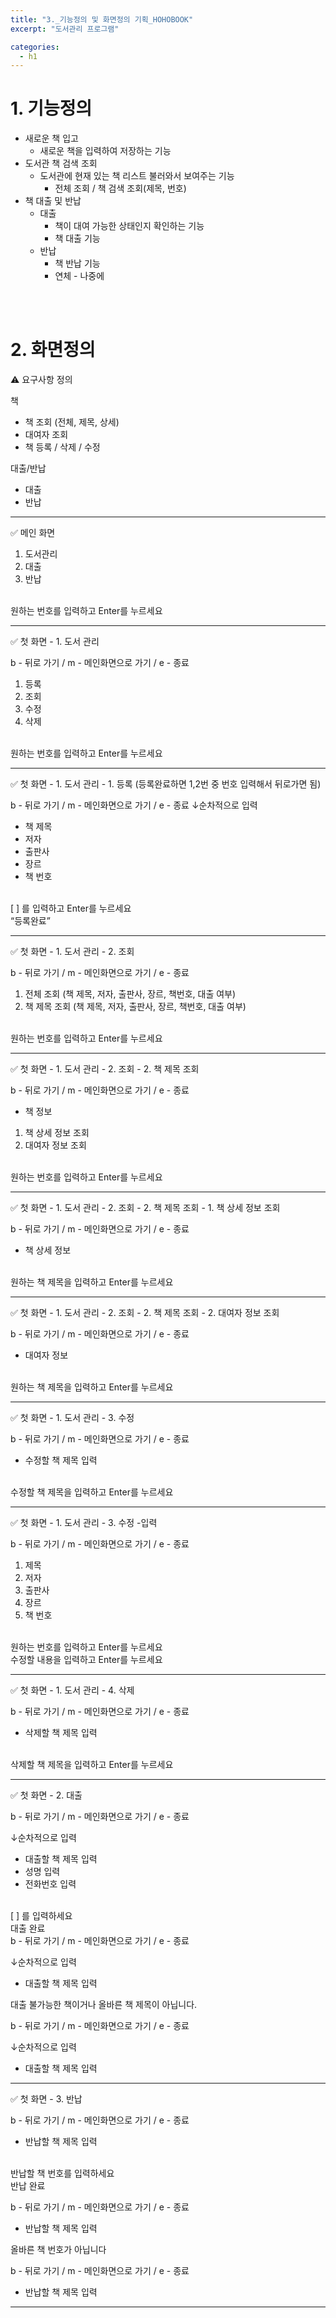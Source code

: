 ```yaml
---
title: "3._기능정의 및 화면정의 기획_HOHOBOOK"
excerpt: "도서관리 프로그램"

categories:
  - h1
---
```


# 1. 기능정의
- 새로운 책 입고
    - 새로운 책을 입력하여 저장하는 기능
- 도서관 책 검색 조회
    - 도서관에 현재 있는 책 리스트 불러와서 보여주는 기능
        - 전체 조회 / 책 검색 조회(제목, 번호)
- 책 대출 및 반납
    - 대출
        - 책이 대여 가능한 상태인지 확인하는 기능
        - 책 대출 기능
    - 반납
        - 책 반납 기능
        - 연체 - 나중에
<br>
<br>

# 2. 화면정의

⚠️ 요구사항 정의

책
- 책 조회 (전체, 제목, 상세)
- 대여자 조회
- 책 등록 / 삭제 / 수정

대출/반납
- 대출
- 반납


---
<aside>
✅ 메인 화면

1. 도서관리
2. 대출 
3. 반납
<br>
원하는 번호를 입력하고 Enter를 누르세요
</aside>

---

<aside>
✅ 첫 화면 - 1. 도서 관리
  
b - 뒤로 가기 / m - 메인화면으로 가기 / e - 종료 
1. 등록
2. 조회
3. 수정
4. 삭제
<br>
원하는 번호를 입력하고 Enter를 누르세요
</aside>

---

<aside>
✅ 첫 화면 - 1. 도서 관리 - 1. 등록 (등록완료하면 1,2번 중 번호 입력해서 뒤로가면 됨)

b - 뒤로 가기 / m - 메인화면으로 가기 / e - 종료 
↓순차적으로 입력
- 책 제목
- 저자
- 출판사
- 장르
- 책 번호
<br>
[   ] 를 입력하고 Enter를 누르세요
<br>
“등록완료”

</aside>

---

<aside>
✅ 첫 화면 - 1. 도서 관리 - 2. 조회

b - 뒤로 가기 / m - 메인화면으로 가기 / e - 종료 

1. 전체 조회 (책 제목, 저자, 출판사, 장르, 책번호, 대출 여부)
2. 책 제목 조회 (책 제목, 저자, 출판사, 장르, 책번호, 대출 여부)
<br>
원하는 번호를 입력하고 Enter를 누르세요

</aside>

---

<aside>
✅ 첫 화면 - 1. 도서 관리 - 2. 조회 - 2. 책 제목 조회

b - 뒤로 가기 / m - 메인화면으로 가기 / e - 종료 

- 책 정보
1. 책 상세 정보 조회
2. 대여자 정보 조회
<br>
원하는 번호를 입력하고 Enter를 누르세요

</aside>

---

<aside>
✅ 첫 화면 - 1. 도서 관리 - 2. 조회 - 2. 책 제목 조회 - 1. 책 상세 정보 조회

b - 뒤로 가기 / m - 메인화면으로 가기 / e - 종료 

- 책 상세 정보
<br>
원하는 책 제목을 입력하고 Enter를 누르세요

</aside>

---

<aside>
✅ 첫 화면 - 1. 도서 관리 - 2. 조회 - 2. 책 제목 조회 - 2. 대여자 정보 조회

b - 뒤로 가기 / m - 메인화면으로 가기 / e - 종료 
- 대여자 정보
<br>
원하는 책 제목을 입력하고 Enter를 누르세요

</aside>

---

<aside>
✅ 첫 화면 - 1. 도서 관리 - 3. 수정

b - 뒤로 가기 / m - 메인화면으로 가기 / e - 종료 

- 수정할 책 제목 입력
<br>
수정할 책 제목을 입력하고 Enter를 누르세요

</aside>

---

<aside>
✅ 첫 화면 - 1. 도서 관리 - 3. 수정 -입력

b - 뒤로 가기 / m - 메인화면으로 가기 / e - 종료 

1. 제목
2. 저자
3. 출판사
4. 장르
5. 책 번호 
<br>
원하는 번호를 입력하고 Enter를 누르세요
<br>
수정할 내용을 입력하고 Enter를 누르세요

</aside>

---

<aside>
✅ 첫 화면 - 1. 도서 관리 - 4. 삭제

b - 뒤로 가기 / m - 메인화면으로 가기 / e - 종료 

- 삭제할 책 제목 입력
<br>
삭제할 책 제목을 입력하고 Enter를 누르세요

</aside>

---

<aside>
✅ 첫 화면 - 2. 대출

b - 뒤로 가기 / m - 메인화면으로 가기 / e - 종료 

↓순차적으로 입력

- 대출할 책 제목 입력
- 성명 입력
- 전화번호 입력
<br>
[   ] 를 입력하세요
<br>
대출 완료
<br>
b - 뒤로 가기 / m - 메인화면으로 가기 / e - 종료 

↓순차적으로 입력

- 대출할 책 제목 입력

대출 불가능한 책이거나 올바른 책 제목이 아닙니다.

b - 뒤로 가기 / m - 메인화면으로 가기 / e - 종료 

↓순차적으로 입력

- 대출할 책 제목 입력
</aside>

---

<aside>
✅ 첫 화면 - 3.  반납

b - 뒤로 가기 / m - 메인화면으로 가기 / e - 종료 

- 반납할 책 제목 입력
<br>
반납할 책 번호를 입력하세요
<br>
반납 완료

b - 뒤로 가기 / m - 메인화면으로 가기 / e - 종료 

- 반납할 책 제목 입력

올바른 책 번호가 아닙니다

b - 뒤로 가기 / m - 메인화면으로 가기 / e - 종료 

- 반납할 책 제목 입력

</aside>

---